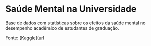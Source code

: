 # Saúde Mental na Universidade

Base de dados com statísticas sobre os efeitos da saúde mental no desempenho acadêmico de estudantes de graduação.

Fonte: [Kaggle]([url](https://www.kaggle.com/datasets/shariful07/student-mental-health)

